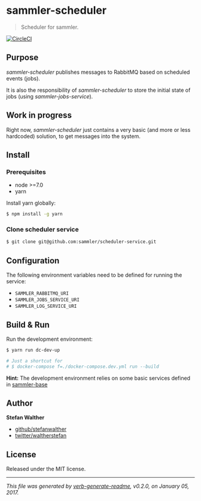 # sammler-scheduler

> Scheduler for sammler.

[![CircleCI](https://circleci.com/gh/sammler/scheduler-service/tree/master.svg?style=svg)](https://circleci.com/gh/sammler/scheduler-service/tree/master)

## Purpose

<!-- Purpose -->

_sammler-scheduler_ publishes messages to RabbitMQ based on scheduled events (jobs).

It is also the responsibility of _sammler-scheduler_ to store the initial state of jobs (using _sammler-jobs-service_).

## Work in progress

Right now, _sammler-scheduler_ just contains a very basic (and more or less hardcoded) solution, to get messages into the system.

## Install

<!-- Install -->

### Prerequisites

* node >=7.0
* yarn

Install yarn globally:

```sh
$ npm install -g yarn
```

### Clone scheduler service

```sh
$ git clone git@github.com:sammler/scheduler-service.git
```

## Configuration

<!-- Configuration -->

The following environment variables need to be defined for running the service:

* `SAMMLER_RABBITMQ_URI`
* `SAMMLER_JOBS_SERVICE_URI`
* `SAMMLER_LOG_SERVICE_URI`

## Build & Run

<!-- Build & Run -->

Run the development environment:

```sh
$ yarn run dc-dev-up

# Just a shortcut for 
# $ docker-compose f=./docker-compose.dev.yml run --build
```

**Hint:** The development environment relies on some basic services defined in [sammler-base](https://github.com/sammler/sammler-base)

## Author

**Stefan Walther**

* [github/stefanwalther](https://github.com/stefanwalther)
* [twitter/waltherstefan](http://twitter.com/waltherstefan)

## License

Released under the MIT license.

***

_This file was generated by [verb-generate-readme](https://github.com/verbose/verb-generate-readme), v0.2.0, on January 05, 2017._